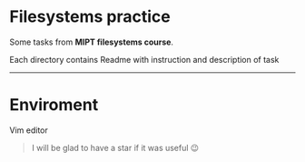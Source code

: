 # Filesystems practice
Some tasks from **MIPT filesystems course**.

Each directory contains Readme with instruction and description of task

----
# Enviroment

Vim editor

> I will be glad to have a star if it was useful :wink:
